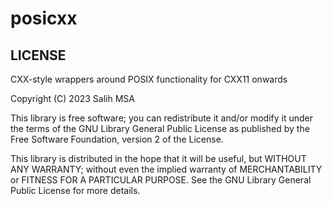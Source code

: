 # posicxx
## LICENSE

CXX-style wrappers around POSIX functionality for CXX11 onwards

Copyright (C) 2023 Salih MSA

This library is free software; you can redistribute it and/or
modify it under the terms of the GNU Library General Public
License as published by the Free Software Foundation, version 2 of the License.

This library is distributed in the hope that it will be useful,
but WITHOUT ANY WARRANTY; without even the implied warranty of
MERCHANTABILITY or FITNESS FOR A PARTICULAR PURPOSE.  See the GNU
Library General Public License for more details.
